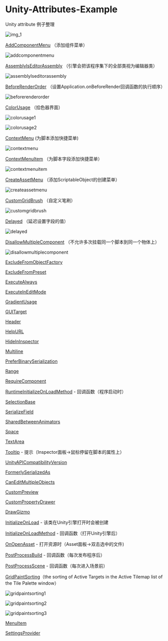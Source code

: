 # Unity-Attributes-Example

 Unity attribute 例子整理

![img_1](img/example_list.jpg)

[AddComponentMenu](Assets/Unity%20Attributes%20Example/1.AddComponentMenu/AddComponentMenuExample.cs) （添加组件菜单）

![addcomponentmenu](img/addcomponentmenu.jpg)
 
[AssemblyIsEditorAssembly](Assets/Unity%20Attributes%20Example/2.AssemblyIsEditorAssembly/AssemblyIsEditorAssemblyExample.cs) （引擎会把该程序集下的全部类视为编辑器类）

![assemblyIseditorassembly](img/assemblyIseditorassembly.gif)

[BeforeRenderOrder](Assets/Unity%20Attributes%20Example/3.BeforeRenderOrder/BeforeRenderOrderExample.cs) （设置Application.onBeforeRender回调函数的执行顺序）

![beforerenderorder](img/beforerenderorder.jpg)

[ColorUsage](Assets/Unity%20Attributes%20Example/4.ColorUsage/ColorUsageExample.cs) （拾色器界面）

![colorusage1](img/colorusage1.jpg)

![colorusage2](img/colorusage2.jpg)

[ContextMenu](Assets/Unity%20Attributes%20Example/5.ContextMenu/ContextMenuExample.cs) (为脚本添加快捷菜单)

![contextmenu](img/contextmenu.gif)

[ContextMenuItem](Assets/Unity%20Attributes%20Example/6.ContextMenuItem/ContextMenuItemExample.cs)  （为脚本字段添加快捷菜单）

![contextmenuitem](img/contextmenuitem.gif)

[CreateAssetMenu](Assets/Unity%20Attributes%20Example/7.CreateAssetMenu/CreateAssetMenuExample.cs) （添加ScriptableObject的创建菜单）

![createassetmenu](img/createassetmenu.gif)

[CustomGridBrush](Assets/Unity%20Attributes%20Example/8.CustomGridBrush/Editor/CustomGridBrushExample.cs) （自定义笔刷）

![customgridbrush](img/customgridbrush.gif)

[Delayed](Assets/Unity%20Attributes%20Example/9.Delayed/DelayedExample.cs) （延迟设置字段的值）

![delayed](img/delayed.gif)

[DisallowMultipleComponent](Assets/Unity%20Attributes%20Example/10.DisallowMultipleComponent/DisallowMultipleComponentExample.cs) （不允许多次挂载同一个脚本到同一个物体上）

![disallowmultiplecomponent](img/disallowmultiplecomponent.gif)

[ExcludeFromObjectFactory](Assets/Unity%20Attributes%20Example/11.ExcludeFromObjectFactory/ExcludeFromObjectFactoryExample.cs)

[ExcludeFromPreset](Assets/Unity%20Attributes%20Example/12.ExcludeFromPreset/ExcludeFromPresetExample.cs)

[ExecuteAlways](Assets/Unity%20Attributes%20Example/13.ExecuteAlways/ExecuteAlwaysExample.cs)

[ExecuteInEditMode](Assets/Unity%20Attributes%20Example/14.ExecuteInEditMode/ExecuteInEditModeExample.cs)

[GradientUsage](Assets/Unity%20Attributes%20Example/15.GradientUsage/GradientUsageExample.cs)

[GUITarget](Assets/Unity%20Attributes%20Example/16.GUITarget/GUITargetExample.cs)

[Header](Assets/Unity%20Attributes%20Example/17.Header/HeaderExample.cs)

[HelpURL](Assets/Unity%20Attributes%20Example/18.HelpURL/HelpURLExample.cs)

[HideInInspector](Assets/Unity%20Attributes%20Example/19.HideInInspector/HideInInspectorExample.cs)

[Multiline](Assets/Unity%20Attributes%20Example/20.Multiline/MultilineExample.cs)

[PreferBinarySerialization](Assets/Unity%20Attributes%20Example/21.PreferBinarySerialization/PreferBinarySerializationExample.cs)

[Range](Assets/Unity%20Attributes%20Example/22.Range/RangeExample.cs)

[RequireComponent](Assets/Unity%20Attributes%20Example/23.RequireComponent/RequireComponentExample.cs)

[RuntimeInitializeOnLoadMethod](Assets/Unity%20Attributes%20Example/24.RuntimeInitializeOnLoadMethod/RuntimeInitializeOnLoadMethodExample.cs) - 回调函数（程序启动时）

[SelectionBase](Assets/Unity%20Attributes%20Example/25.SelectionBase/SelectionBaseExample.cs)

[SerializeField](Assets/Unity%20Attributes%20Example/26.SerializeField/SerializeFieldExample.cs)

[SharedBetweenAnimators](Assets/Unity%20Attributes%20Example/27.SharedBetweenAnimators/SharedBetweenAnimatorsExample.cs)

[Space](Assets/Unity%20Attributes%20Example/28.Space/SpaceExample.cs)

[TextArea](Assets/Unity%20Attributes%20Example/29.TextArea/TextAreaExample.cs)

[Tooltip](Assets/Unity%20Attributes%20Example/30.Tooltip/TooltipExample.cs) - 提示（Inspector面板->鼠标停留在脚本的属性上）

[UnityAPICompatibilityVersion](Assets/Unity%20Attributes%20Example/31.UnityAPICompatibilityVersion/UnityAPICompatibilityVersionExample.cs)

[FormerlySerializedAs](Assets/Unity%20Attributes%20Example/32.FormerlySerializedAs/FormerlySerializedAsExample.cs)

[CanEditMultipleObjects](Assets/Unity%20Attributes%20Example/33.CanEditMultipleObjects/Editor/CanEditMultipleObjectsExampleEditor.cs)

[CustomPreview](Assets/Unity%20Attributes%20Example/34.CustomPreview/Editor/MyObjectPreview.cs)

[CustomPropertyDrawer](Assets/Unity%20Attributes%20Example/35.CustomPropertyDrawer/Editor/TabEnumAttributeDrawer.cs)

[DrawGizmo](Assets/Unity%20Attributes%20Example/36.DrawGizmo/Editor/MyScriptGizmoDrawer.cs)

[InitializeOnLoad](Assets/Unity%20Attributes%20Example/37.InitializeOnLoad/Editor/InitializeOnLoadExample.cs) - 该类在Unity引擎打开时会被创建

[InitializeOnLoadMethod](Assets/Unity%20Attributes%20Example/37.InitializeOnLoad/Editor/InitializeOnLoadExample.cs) - 回调函数（打开Unity引擎后）

[OnOpenAsset](Assets/Unity%20Attributes%20Example/38.OnOpenAsset/Editor/OnOpenAssetExample.cs) - 打开资源时（Asset面板->双击选中的文件)

[PostProcessBuild](Assets/Unity%20Attributes%20Example/39.PostProcessBuild/Editor/PostProcessBuildExample.cs) - 回调函数（每次发布程序后）

[PostProcessScene](Assets/Unity%20Attributes%20Example/40.PostProcessScene/Editor/PostProcessSceneExample.cs) - 回调函数（每次进入场景前）

[GridPaintSorting](Assets/Unity%20Attributes%20Example/41.GridPaintSorting/README.md)（the sorting of Active Targets in the Active Tilemap list of the Tile Palette window）

![gridpaintsorting1](img/gridpaintsorting1.jpg)

![gridpaintsorting2](img/gridpaintsorting2.jpg)

![gridpaintsorting3](img/gridpaintsorting3.jpg)

[MenuItem](Assets/Unity%20Attributes%20Example/42.MenuItem/Editor/MenuTest.cs)

[SettingsProvider](Assets/Unity%20Attributes%20Example/43.SettingsProvider/Editor/MyCustomSettings.cs)
